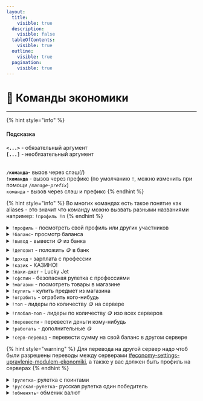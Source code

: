 ```yaml
---
layout:
  title:
    visible: true
  description:
    visible: false
  tableOfContents:
    visible: true
  outline:
    visible: true
  pagination:
    visible: true
---
```


# 💸 Команды экономики

***

{% hint style="info" %}
#### Подсказка&#x20;

**`<...>`** - обязательный аргумент\
**`[...]`** - необязательный аргумент

\
**`/команда`**- вызов через слэш(/)\
**`!команда`** - вызов через префикс (по умолчанию `!`, можно изменить при помощи _`/manage-prefix`_)\
`команда` - вызов через слэш и префикс
{% endhint %}

{% hint style="info" %}
Во многих командах есть такое понятие как aliases - это значит что команду можно вызвать разными названиями например: `!профиль !п`
{% endhint %}

<details>

<summary><code>!профиль</code> - посмотреть свой профиль или других участников</summary>

**Использование:**

`!профиль` или `!профиль <упоминание участника>`

**Возможные варианты вызова команды:** `!п` `!профайл`

</details>

<details>

<summary><code>!баланс</code>- просмотр баланса</summary>

**Использование:**

`!баланс`

**Возможные варианты вызова команды:** `!б`

</details>

<details>

<summary><code>!вывод</code> - вывести 🪙 из банка</summary>

**Использование:**

`!вывод <сумма>`

**Возможные варианты вызова команды:** `!в` `!вывести`

_Комиссия 2% + налог от богатства_

</details>

<details>

<summary><code>!депозит</code> - положить 🪙 в банк</summary>

**Использование:**

`!депозит <сумма>`

**Возможные варианты вызова команды:** `!д`

_Комиссия 4% + налог от богатства_

</details>

<details>

<summary><code>!доход</code> - зарплата с профессии</summary>

**Использование:**

`!доход`

**Возможные варианты вызова команды:** `!зарплата` `!деньга`

</details>

<details>

<summary><code>!казик</code> - КАЗИНО!</summary>

**Использование:**

`!казик <ставка> <место>`

Места: сумма x3 - \[1-12, 13-24, 25-36]; сумма x2 - \[1-18, 19-36, четное (четн), нечетное (нечетн)]

**Возможные варианты вызова команды:** `!к` `!казино`

**Пример:**&#x20;

`!казик 1000 13-24`

</details>

<details>

<summary><code>!лаки-джет</code> - Lucky Jet</summary>

**Использование:**

`!лаки-джет <ставка>`

**Возможные варианты вызова команды:** `!лк`

**Пример:**&#x20;

`!лаки-джет 50000`

</details>

<details>

<summary><code>!сфспин</code> - безопасная рулетка с профессиями</summary>

**Использование:**

`!сфспин`

**Возможные варианты вызова команды:** `!сфс`

_Можно использовать один раз в 30 минут_

</details>

<details>

<summary><code>!магазин</code> - посмотреть товары в магазине</summary>

**Использование:**

`!магазин`

**Возможные варианты вызова команды:** `!магазик` `!магаз`

</details>

<details>

<summary><code>!купить</code> - купить предмет из магазина</summary>

**Использование:**

`!купить <артикул предмета>`

**Пример:**&#x20;

`!купить 001`

</details>

<details>

<summary><code>!ограбить</code> - ограбить кого-нибудь</summary>

**Использование:**

`!ограбить <упоминание-участника>`

**Возможные варианты вызова команды:** `!грабануть` `!грабить` `!ограблить`

**Пример:**&#x20;

`!ограбить @neviz_`

_Можно использовать один раз в 30 минут_

</details>

<details>

<summary><code>!топ</code> - лидеры по количеству 🪙 на сервере</summary>

**Использование:**

`!топ`

**Возможные варианты вызова команды:** `!лидерборд` `!лидеры`

</details>

<details>

<summary><code>!глобал-топ</code> - лидеры по количеству 🪙 изо всех серверов</summary>

**Использование:**

`!глобал-топ`

**Возможные варианты вызова команды:** `!гтоп`

</details>

<details>

<summary><code>!перевести</code> - перевести деньги кому-нибудь</summary>

**Использование:**

`!перевести <упоминание пользователя> <сумма>`

**Возможные варианты вызова команды:** `!перевод`

**Пример:**&#x20;

`!перевести @retrilzzy 5000`

_Комиссия 10%_

</details>

<details>

<summary><code>!работать</code> - дополнительные 🪙</summary>

**Использование:**

`!работать`

**Возможные варианты вызова команды:** `!работа` `!пахать`

</details>

<details>

<summary><code>!серв-перевод</code> - перевести сумму на свой баланс в другом сервере</summary>

**Использование:**

`!серв-перевод <сумма> <id сервера>`

**Возможные варианты вызова команды:** `!серв-перевести`

**Пример:**&#x20;

`!серв-перевод 7777 123456789`

_Комиссия 30%_\
_Можно использовать один раз в 60 минут_

</details>

{% hint style="warning" %}
Для перевода на другой сервер надо чтоб были разрешены переводы между серверами [#economy-settings-upravlenie-modulem-ekonomiki](general.md#economy-settings-upravlenie-modulem-ekonomiki "mention"), а также у вас должен быть профиль на серверах
{% endhint %}

<details>

<summary><code>!рулетка</code>- рулетка с поинтами </summary>

**Использование:**

`!рулетка <бесплатная/платная>`

_Стоимость платной: 10,000,000 🪙_&#x20;

**Возможные варианты вызова команды:** `!р` `!крутилка` (<mark style="background-color:blue;">бесплатная</mark> можно заменить на <mark style="background-color:blue;">б</mark> и <mark style="background-color:purple;">платная</mark> на <mark style="background-color:purple;">п</mark>)

**Пример:**&#x20;

`!рулетка бесплатная`

</details>

<details>

<summary><code>!русская-рулетка</code>- русская рулетка один победитель</summary>

**Использование:**

`!русская-рулетка <сумма>`

**Возможные варианты вызова команды:** `!р-р`

**Пример:**&#x20;

`!русская-рулетка 4000`

</details>

<details>

<summary><code>!обменять</code>- обменик валют</summary>

**Использование:**

`!обменять <coin/s.point> <количество> <s.point/u.point>`&#x20;

**Толкование:** _обменять какое-то `количество`_ _`coin/s.point` в_ _**s.point/u.point**_

**Возможные варианты вызова команды:** `!обменник` `!обмен`



**Пример:**&#x20;

`!обменять coin 1000000 s.point`

**Толкование:** _обменять 100000 coin в s.point_

</details>

